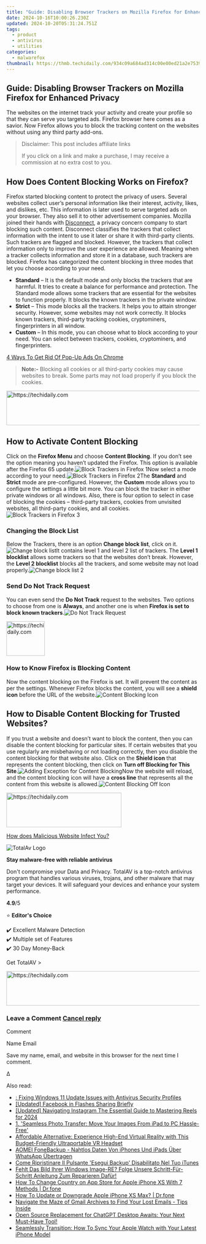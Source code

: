 ```yaml
---
title: "Guide: Disabling Browser Trackers on Mozilla Firefox for Enhanced Privacy"
date: 2024-10-16T10:00:26.230Z
updated: 2024-10-20T05:31:24.751Z
tags:
  - product
  - antivirus
  - utilities
categories:
  - malwarefox
thumbnail: https://thmb.techidaily.com/934c09a684ad314c00e00ed21a2e7539ae4858551b2266da80c837988bee503d.jpg
---
```


## Guide: Disabling Browser Trackers on Mozilla Firefox for Enhanced Privacy

The websites on the internet track your activity and create your profile so that they can serve you targeted ads. Firefox browser here comes as a savior. Now Firefox allows you to block the tracking content on the websites without using any third party add-ons.

>  Disclaimer: This post includes affiliate links
>
>  If you click on a link and make a purchase, I may receive a commission at no extra cost to you.
>

## How Does Content Blocking Works on Firefox?

Firefox started blocking content to protect the privacy of users. Several websites collect user’s personal information like their interest, activity, likes, and dislikes, etc. This information is later used to serve targeted ads on your browser. They also sell it to other advertisement companies. Mozilla joined their hands with [Disconnect](https://disconnect.me/trackerprotection), a privacy concern company to start blocking such content. Disconnect classifies the trackers that collect information with the intent to use it later or share it with third-party clients. Such trackers are flagged and blocked. However, the trackers that collect information only to improve the user experience are allowed. Meaning when a tracker collects information and store it in a database, such trackers are blocked. Firefox has categorized the content blocking in three modes that let you choose according to your need.

* **Standard** – It is the default mode and only blocks the trackers that are harmful. It tries to create a balance for performance and protection. The Standard mode allows some trackers that are essential for the websites to function properly. It blocks the known trackers in the private window.
* **Strict** – This mode blocks all the trackers. It helps you to attain stronger security. However, some websites may not work correctly. It blocks known trackers, third-party tracking cookies, cryptominers, fingerprinters in all window.
* **Custom** – In this mode, you can choose what to block according to your need. You can select between trackers, cookies, cryptominers, and fingerprinters.

[4 Ways To Get Rid Of Pop-Up Ads On Chrome](https://tools.techidaily.com/malwarefox/products/)

> **Note:-** Blocking all cookies or all third-party cookies may cause websites to break. Some parts may not load properly if you block the cookies.

<!-- affiliate ads begin -->
<a href="https://aligracehair.sjv.io/c/5597632/2027181/19272" target="_top" id="2027181">
  <img src="//a.impactradius-go.com/display-ad/19272-2027181" border="0" alt="https://techidaily.com" width="728" height="90"/>
</a>
<img height="0" width="0" src="https://aligracehair.sjv.io/i/5597632/2027181/19272" style="position:absolute;visibility:hidden;" border="0" />
<!-- affiliate ads end -->

## How to Activate Content Blocking

Click on the **Firefox Menu** and choose **Content Blocking**. If you don’t see the option meaning you haven’t updated the Firefox. This option is available after the Firefox 65 update.![Block Trackers in Firefox 1](https://www.malwarefox.com/wp-content/uploads/2019/06/Block-Trackers-in-Firefox-1.jpg)Now select a mode according to your need.![Block Trackers in Firefox 2](https://www.malwarefox.com/wp-content/uploads/2019/06/Block-Trackers-in-Firefox-2.jpg)The **Standard** and **Strict** mode are pre-configured. However, the **Custom** mode allows you to configure the settings a little bit more. You can block the tracker in either private windows or all windows. Also, there is four option to select in case of blocking the cookies – third-party trackers, cookies from unvisited websites, all third-party cookies, and all cookies.![Block Trackers in Firefox 3](https://www.malwarefox.com/wp-content/uploads/2019/06/Block-Trackers-in-Firefox-3.jpg) 

### Changing the Block List

Below the Trackers, there is an option **Change block list**, click on it.![Change block list](https://www.malwarefox.com/wp-content/uploads/2019/06/Change-block-list.jpg)It contains level 1 and level 2 list of trackers. The **Level 1 blocklist** allows some trackers so that the websites don’t break. However, the **Level 2 blocklist** blocks all the trackers, and some website may not load properly.![Change block list 2](https://www.malwarefox.com/wp-content/uploads/2019/06/Change-block-list-2.jpg) 

### Send Do Not Track Request

You can even send the **Do Not Track** request to the websites. Two options to choose from one is **Always**, and another one is when **Firefox is set to block known trackers**.![Do Not Track Request](https://www.malwarefox.com/wp-content/uploads/2019/06/Do-Not-Track-Request.jpg) 

<!-- affiliate ads begin -->
<a href="https://bluettius.sjv.io/c/5597632/2148619/17108" target="_top" id="2148619">
  <img src="//a.impactradius-go.com/display-ad/17108-2148619" border="0" alt="https://techidaily.com" width="100" height="90"/>
</a>
<img height="0" width="0" src="https://bluettius.sjv.io/i/5597632/2148619/17108" style="position:absolute;visibility:hidden;" border="0" />
<!-- affiliate ads end -->

### How to Know Firefox is Blocking Content

Now the content blocking on the Firefox is set. It will prevent the content as per the settings. Whenever Firefox blocks the content, you will see a **shield icon** before the URL of the website.![Content Blocking Icon](https://www.malwarefox.com/wp-content/uploads/2019/06/Content-Blocking-Icon.jpg) 

## How to Disable Content Blocking for Trusted Websites?

If you trust a website and doesn’t want to block the content, then you can disable the content blocking for particular sites. If certain websites that you use regularly are misbehaving or not loading correctly, then you disable the content blocking for that website also. Click on the **Shield icon** that represents the content blocking, then click on **Turn off Blocking for This Site**.![Adding Exception for Content Blocking](https://www.malwarefox.com/wp-content/uploads/2019/06/Adding-Exception-for-Content-Blocking.jpg)Now the website will reload, and the content blocking icon will have a **cross line** that represents all the content from this website is allowed.![Content Blocking Off Icon](https://www.malwarefox.com/wp-content/uploads/2019/06/Content-Blocking-Off-Icon.jpg) 

<!-- affiliate ads begin -->
<a href="https://aligracehair.sjv.io/c/5597632/2135400/19272" target="_top" id="2135400">
  <img src="//a.impactradius-go.com/display-ad/19272-2135400" border="0" alt="https://techidaily.com" width="300" height="90"/>
</a>
<img height="0" width="0" src="https://aligracehair.sjv.io/i/5597632/2135400/19272" style="position:absolute;visibility:hidden;" border="0" />
<!-- affiliate ads end -->

[How does Malicious Website Infect You?](https://tools.techidaily.com/malwarefox/products/)

![TotalAv Logo](https://www.malwarefox.com/wp-content/uploads/2024/02/totalav-svg.webp "totalav-svg")

**Stay malware-free with reliable antivirus**

Don't compromise your Data and Privacy. TotalAV is a top-notch antivirus program that handles various viruses, trojans, and other malware that may target your devices. It will safeguard your devices and enhance your system performance.

**4.9**/5

⭐ **Editor's Choice**

✔️ Excellent Malware Detection  
✔️ Multiple set of Features  
✔️ 30 Day Money-Back

[](https://tools.techidaily.com/malwarefox/products/) Get TotalAV > 

<!-- affiliate ads begin -->
<a href="https://appsumo.8odi.net/c/5597632/2151884/7443" target="_top" id="2151884">
  <img src="//a.impactradius-go.com/display-ad/7443-2151884" border="0" alt="https://techidaily.com" width="728" height="90"/>
</a>
<img height="0" width="0" src="https://appsumo.8odi.net/i/5597632/2151884/7443" style="position:absolute;visibility:hidden;" border="0" />
<!-- affiliate ads end -->

### Leave a Comment [Cancel reply](https://tools.techidaily.com/malwarefox/products/)

Comment

Name Email 

Save my name, email, and website in this browser for the next time I comment.

Δ

<ins class="adsbygoogle"
     style="display:block"
     data-ad-format="autorelaxed"
     data-ad-client="ca-pub-7571918770474297"
     data-ad-slot="1223367746"></ins>

<ins class="adsbygoogle"
     style="display:block"
     data-ad-client="ca-pub-7571918770474297"
     data-ad-slot="8358498916"
     data-ad-format="auto"
     data-full-width-responsive="true"></ins>

<span class="atpl-alsoreadstyle">Also read:</span>
<div><ul>
<li><a href="https://win-outstanding.techidaily.com/fixing-windows-11-update-issues-with-antivirus-security-profiles/"><u>: Fixing Windows 11 Update Issues with Antivirus Security Profiles</u></a></li>
<li><a href="https://facebook-video-content.techidaily.com/updated-facebook-in-flashes-sharing-briefly/"><u>[Updated] Facebook in Flashes Sharing Briefly</u></a></li>
<li><a href="https://instagram-video-files.techidaily.com/updated-navigating-instagram-the-essential-guide-to-mastering-reels-for-2024/"><u>[Updated] Navigating Instagram The Essential Guide to Mastering Reels for 2024</u></a></li>
<li><a href="https://some-approaches.techidaily.com/1-seamless-photo-transfer-move-your-images-from-ipad-to-pc-hassle-free/"><u>1. 'Seamless Photo Transfer: Move Your Images From iPad to PC Hassle-Free'</u></a></li>
<li><a href="https://tech-savvy.techidaily.com/affordable-alternative-experience-high-end-virtual-reality-with-this-budget-friendly-ultraportable-vr-headset/"><u>Affordable Alternative: Experience High-End Virtual Reality with This Budget-Friendly Ultraportable VR Headset</u></a></li>
<li><a href="https://win-outstanding.techidaily.com/aomei-fonebackup-nahtlos-daten-von-iphones-und-ipads-uber-whatsapp-ubertragen/"><u>AOMEI FoneBackup - Nahtlos Daten Von iPhones Und iPads Über WhatsApp Übertragen</u></a></li>
<li><a href="https://win-outstanding.techidaily.com/come-ripristinare-il-pulsante-esegui-backup-disabilitato-nel-tuo-itunes/"><u>Come Ripristinare Il Pulsante 'Esegui Backup' Disabilitato Nel Tuo iTunes</u></a></li>
<li><a href="https://win-outstanding.techidaily.com/fehlt-das-bild-ihrer-windows-image-re-folge-unsere-schritt-fur-schritt-anleitung-zum-reparieren-dafur/"><u>Fehlt Das Bild Ihrer Windows Image-RE? Folge Unsere Schritt-Für-Schritt Anleitung Zum Reparieren Dafür!</u></a></li>
<li><a href="https://iphone-unlock.techidaily.com/how-to-change-country-on-app-store-for-apple-iphone-xs-with-7-methods-drfone-by-drfone-ios/"><u>How To Change Country on App Store for Apple iPhone XS With 7 Methods | Dr.fone</u></a></li>
<li><a href="https://techidaily.com/how-to-update-or-downgrade-apple-iphone-xs-max-drfone-by-drfone-ios-system-repair-ios-system-repair/"><u>How To Update or Downgrade Apple iPhone XS Max? | Dr.fone</u></a></li>
<li><a href="https://tech-recovery.techidaily.com/navigate-the-maze-of-gmail-archives-to-find-your-lost-emails-tips-inside/"><u>Navigate the Maze of Gmail Archives to Find Your Lost Emails - Tips Inside</u></a></li>
<li><a href="https://tech-revival.techidaily.com/1722213266420-open-source-replacement-for-chatgpt-desktop-awaits-your-next-must-have-tool/"><u>Open Source Replacement for ChatGPT Desktop Awaits: Your Next Must-Have Tool!</u></a></li>
<li><a href="https://win-outstanding.techidaily.com/seamlessly-transition-how-to-sync-your-apple-watch-with-your-latest-iphone-model/"><u>Seamlessly Transition: How To Sync Your Apple Watch with Your Latest iPhone Model</u></a></li>
</ul></div>

